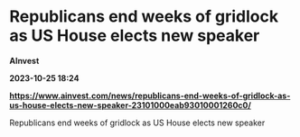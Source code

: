 # Republicans end weeks of gridlock as US House elects new speaker
**AInvest**

**2023-10-25 18:24**

**https://www.ainvest.com/news/republicans-end-weeks-of-gridlock-as-us-house-elects-new-speaker-23101000eab93010001260c0/**

Republicans end weeks of gridlock as US House elects new speaker